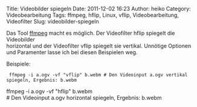 Title: Videobilder spiegeln
Date: 2011-12-02 16:23
Author: heiko
Category: Videobearbeitung
Tags: ffmpeg, hflip, Linux, vflip, Videobearbeitung, Videofilter
Slug: videobilder-spiegeln

Das Tool [ffmpeg][] macht es möglich. Der Videofilter hflip spiegelt die
Videobilder  
horizontal und der Videofilter vflip spiegelt sie vertikal. Unnötige
Optionen  
und Paramenter lasse ich bei diesen Beispielen weg.

Beispiele:  

` ffmpeg -i a.ogv -vf "vflip" b.webm # Den Videoinput a.ogv vertikal spiegeln, Ergebnis: b.webm`

ffmpeg -i a.ogv -vf "hflip" b.webm  
\# Den Videoinput a.ogv horizontal spiegeln, Ergebnis: b.webm</code>

  [ffmpeg]: http://de.wikipedia.org/wiki/Ffmpeg "ffmpeg"
